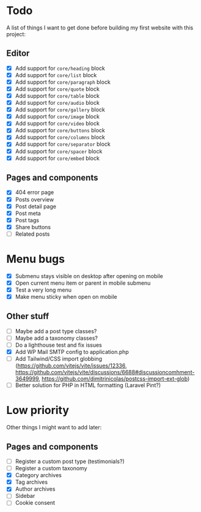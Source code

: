 # Todo

A list of things I want to get done before building my first website with this project:

## Editor

- [x] Add support for `core/heading` block
- [x] Add support for `core/list` block
- [x] Add support for `core/paragraph` block
- [x] Add support for `core/quote` block
- [x] Add support for `core/table` block
- [x] Add support for `core/audio` block
- [x] Add support for `core/gallery` block
- [x] Add support for `core/image` block
- [x] Add support for `core/video` block
- [x] Add support for `core/buttons` block
- [x] Add support for `core/columns` block
- [x] Add support for `core/separator` block
- [x] Add support for `core/spacer` block
- [x] Add support for `core/embed` block

## Pages and components

- [x] 404 error page
- [x] Posts overview
- [x] Post detail page
- [x] Post meta
- [x] Post tags
- [x] Share buttons
- [ ] Related posts

# Menu bugs

- [x] Submenu stays visible on desktop after opening on mobile
- [x] Open current menu item or parent in mobile submenu
- [x] Test a very long menu
- [x] Make menu sticky when open on mobile

## Other stuff

- [ ] Maybe add a post type classes?
- [ ] Maybe add a taxonomy classes?
- [ ] Do a lighthouse test and fix issues
- [x] Add WP Mail SMTP config to application.php
- [ ] Add Tailwind/CSS import globbing (https://github.com/vitejs/vite/issues/12336, https://github.com/vitejs/vite/discussions/6688#discussioncomhment-3649999, https://github.com/dimitrinicolas/postcss-import-ext-glob)
- [ ] Better solution for PHP in HTML formatting (Laravel Pint?)

# Low priority

Other things I might want to add later:

## Pages and components

- [ ] Register a custom post type (testimonials?)
- [ ] Register a custom taxonomy
- [x] Category archives
- [x] Tag archives
- [x] Author archives
- [ ] Sidebar
- [ ] Cookie consent
